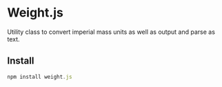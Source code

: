 # Weight.js

Utility class to convert imperial mass units as well as output and parse as text.

## Install
```javascript
npm install weight.js
```
